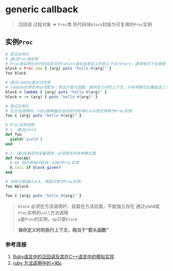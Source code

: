 # generic callback
> 泛回调
> 过程对象 => `Proc`类
> 将代码块`block`封装为可复用的`Proc`实例

## 实例`Proc`
```ruby
# 显式实例化
# 通过Proc类实例
# Proc类实例化的代码块显式的return语句会使定义时的上下文return；通常情况下会报错
block = Proc.new { |arg| puts "hello #{arg}" }
foo block

# 通过lambda表达式实例
# lambda形参实参必须配对；相当于箭头函数，保持定义时的上下文，只有参数可以覆盖该上下文的同名变量
block = lambda { |arg| puts "hello #{arg}" }
block = -> (arg) { puts "hello #{arg}" }

# 隐式实例化
# 在方法调用时，ruby解释器会自动将代码块block隐式转换为Proc实例
foo { |arg| puts "hello #{arg}" }

# Proc实例调用
# 1. 通过yield
def foo
  yield('yield')
end

# 2. 通过&指定的变量调用；必须放在所有参数后面
def foo(&b)
  # &b 指代原始代码块；b指代Proc实例
  b.call if block_given?
end

# 先转为原始block，再隐式转为Proc实例
foo &block

foo { |arg| puts "hello #{arg}" }
```

> `block` 必须在方法调用时，挂载在方法后面，不能独立存在
> 通过yield或`Proc`实例的`call`方法调用  
> `p`是`Proc`的实例，`&p`只是`block`
> 
> **保存定义时的执行上下文，相当于“箭头函数”** 

### 参考连接
1. [Ruby语言中的泛回调及其在C++语言中的模拟实现](http://blog.csdn.net/zwvista/article/details/1841902)
2. [ruby 方法调用中的`＊`和`&`](http://www.jianshu.com/p/ce2ce74545d8)